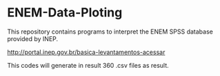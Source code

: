 # ENEM-Data-Ploting
This repository contains programs to interpret the ENEM SPSS database provided by INEP.

http://portal.inep.gov.br/basica-levantamentos-acessar

This codes will generate in result 360 .csv files as result.
